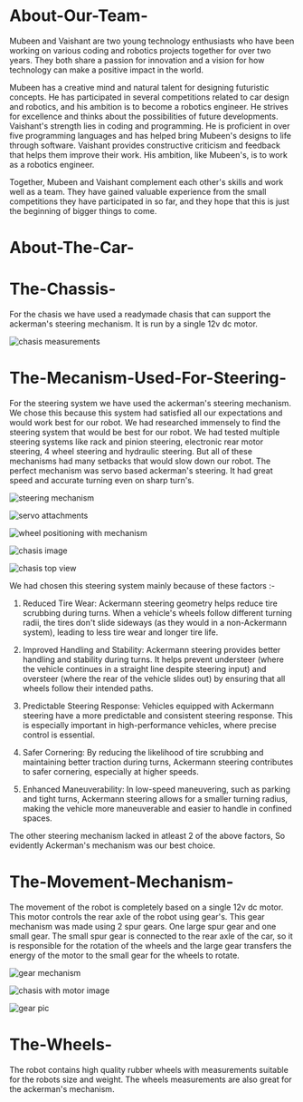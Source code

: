 # About-Our-Team-
Mubeen and Vaishant are two young technology enthusiasts who have been working on various coding and robotics projects together for over two years. They both share a passion for innovation and a vision for how technology can make a positive impact in the world. 

Mubeen has a creative mind and natural talent for designing futuristic concepts. He has participated in several competitions related to car design and robotics, and his ambition is to become a robotics engineer. He strives for excellence and thinks about the possibilities of future developments. 
Vaishant's strength lies in coding and programming. He is proficient in over five programming languages and has helped bring Mubeen's designs to life through software. Vaishant provides constructive criticism and feedback that helps them improve their work. His ambition, like Mubeen's, is to work as a robotics engineer. 

Together, Mubeen and Vaishant complement each other's skills and work well as a team. They have gained valuable experience from the small competitions they have participated in so far, and they hope that this is just the beginning of bigger things to come.​
# About-The-Car-

# The-Chassis-

For the chasis we have used a readymade chasis that can support the ackerman's steering mechanism. It is run by a single 12v dc motor.

![chasis measurements](https://probots.co.in/pub/media/catalog/product/cache/d8ddd0f9b0cd008b57085cd218b48832/p/r/probots_metal_smart_racing_platform_for_arduino_raspberry_pi__6.jpeg)



# The-Mecanism-Used-For-Steering-
For the steering system we have used the ackerman's steering mechanism. We chose this because this system had satisfied all our expectations and would work best for our robot. We had researched immensely to find the steering system that would be best for our robot. We had tested multiple steering systems like rack and pinion steering, electronic rear motor steering, 4 wheel steering and hydraulic steering. But all of these mechanisms had many setbacks that would slow down our robot. The perfect mechanism was servo based ackerman's steering. It had great speed and accurate turning even on sharp turn's.

![steering mechanism](https://content.instructables.com/FA5/WOWE/J0X5B80H/FA5WOWEJ0X5B80H.png?auto=webp&frame=1&crop=3:2&fit=bounds&md=297a80991ec822f92a05d6a451b578e0)

![servo attachments](https://content.instructables.com/FN1/ERIB/J0X5B8OX/FN1ERIBJ0X5B8OX.png?auto=webp&frame=1&crop=3:2&width=600&fit=bounds&md=e88b77f274aa201ded7625af0a4e7f3a)

![wheel positioning with mechanism](https://content.instructables.com/FG1/ROSG/J0X5BCST/FG1ROSGJ0X5BCST.png?auto=webp&frame=1&crop=3:2&fit=bounds&md=a65c5b56417a30777fa6017183c3aa85)

![chasis image](https://content.instructables.com/FDU/1WEM/J0X5BMKW/FDU1WEMJ0X5BMKW.jpg?auto=webp&frame=1&width=384&height=1024&fit=bounds&md=2a5c0f83dd895df9d00cbd48b8b6d30f)

![chasis top view](https://content.instructables.com/FME/8EP4/J0X5BMNX/FME8EP4J0X5BMNX.jpg?auto=webp&frame=1&crop=3:2&width=384&height=1024&fit=bounds&md=cba63285974b6d84538d35c6ad2d8a2e)

We had chosen this steering system mainly because of these factors :-
  1) Reduced Tire Wear: Ackermann steering geometry helps reduce tire scrubbing during turns. When a vehicle's wheels follow different turning radii, the tires don't slide 
     sideways (as they would in a non-Ackermann system), leading to less tire wear and longer tire life.

  2) Improved Handling and Stability: Ackermann steering provides better handling and stability during turns. It helps prevent understeer (where the vehicle continues in a 
     straight line despite steering input) and oversteer (where the rear of the vehicle slides out) by ensuring that all wheels follow their intended paths.

  3) Predictable Steering Response: Vehicles equipped with Ackermann steering have a more predictable and consistent steering response. This is especially important in
     high-performance vehicles, where precise control is essential.

  4) Safer Cornering: By reducing the likelihood of tire scrubbing and maintaining better traction during turns, Ackermann steering contributes to safer cornering, 
     especially at higher speeds.

  5) Enhanced Maneuverability: In low-speed maneuvering, such as parking and tight turns, Ackermann steering allows for a smaller turning radius, making the vehicle more 
     maneuverable and easier to handle in confined spaces.

The other steering mechanism lacked in atleast 2 of the above factors, So evidently Ackerman's mechanism was our best choice.
  
# The-Movement-Mechanism- 

The movement of the robot is completely based on a single 12v dc motor. This motor controls the rear axle of the robot using gear's. This gear mechanism was made using 2 
spur gears. One large spur gear and one small gear. The small spur gear is connected to the rear axle of the car, so it is responsible for the rotation of the wheels and the large gear transfers the energy of the motor to the small gear for the wheels to rotate.

![gear mechanism](https://content.instructables.com/FDT/AYT2/J0X5B6CJ/FDTAYT2J0X5B6CJ.png?auto=webp&frame=1&crop=3:2&width=635&fit=bounds&md=bdf7ff456b0fe795c7630e78b1bd723f)

![chasis with motor image](https://content.instructables.com/F3Z/H6RU/J0X5BVQW/F3ZH6RUJ0X5BVQW.jpg?auto=webp&frame=1&width=565&fit=bounds&md=9b89bec24bffbb2222abf1112e99ae92)

![gear pic](https://probots.co.in/pub/media/catalog/product/cache/d8ddd0f9b0cd008b57085cd218b48832/p/r/probots-4wd-chassis-smart-car-s3003-metal-servo.jpeg)

# The-Wheels-

The robot contains high quality rubber wheels with measurements suitable for the robots size and weight. The wheels measurements are also great for the ackerman's mechanism.

# 
